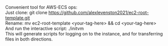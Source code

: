 Convenient tool for AWS-ECS ops:
<br/>
Just clone: git clone https://github.com/alexlevenston2021/ec2-root-template.git
<br/>
Rename: mv ec2-root-template \<your-tag-here\> && cd \<your-tag-here\>
<br/>
And run the interactive script: ./initvm
<br/>
This will generate scripts for logging on to the instance, and for transferring files in both directions. 
